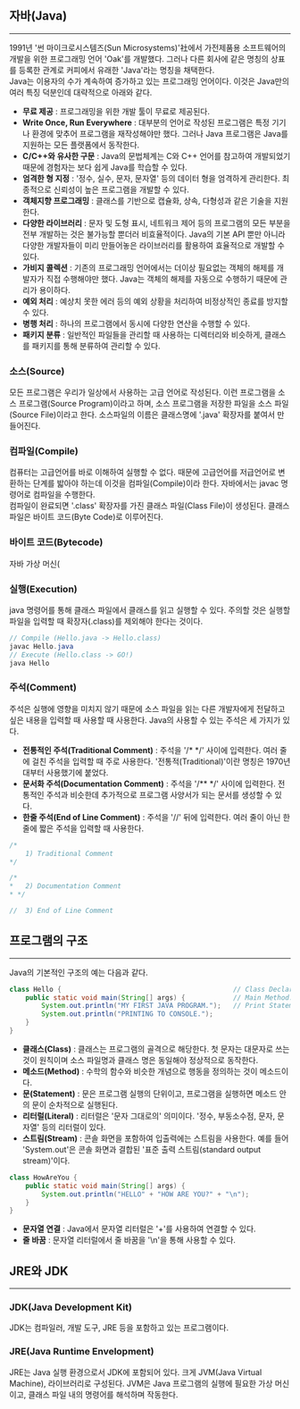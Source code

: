 <h2>자바(Java)</h2><hr>
<p>1991년 '썬 마이크로시스템즈(Sun Microsystems)'社에서 가전제품용 소프트웨어의 개발을 위한 프로그래밍 언어 'Oak'를 개발했다. 그러나 다른 회사에 같은 명칭의 상표를 등록한 관계로 커피에서 유래한 'Java'라는 명칭을 채택한다.<br>Java는 이용자의 수가 계속하여 증가하고 있는 프로그래밍 언어이다. 이것은 Java만의 여러 특징 덕분인데 대략적으로 아래와 같다.</p>

- <b>무료 제공</b> : 프로그래밍을 위한 개발 툴이 무료로 제공된다.
- <b>Write Once, Run Everywhere</b> :  대부분의 언어로 작성된 프로그램은 특정 기기나 환경에 맞추어 프로그램을 재작성해야만 했다. 그러나 Java 프로그램은 Java를 지원하는 모든 플랫폼에서 동작한다.
- <b>C/C++와 유사한 구문</b> : Java의 문법체계는 C와 C++ 언어를 참고하여 개발되었기 때문에 경험자는 보다 쉽게 Java를 학습할 수 있다.
- <b>엄격한 형 지정</b> : '정수, 실수, 문자, 문자열' 등의 데이터 형을 엄격하게 관리한다. 최종적으로 신뢰성이 높은 프로그램을 개발할 수 있다.
- <b>객체지향 프로그래밍</b> : 클래스를 기반으로 캡슐화, 상속, 다형성과 같은 기술을 지원한다.
- <b>다양한 라이브러리</b> : 문자 및 도형 표시, 네트워크 제어 등의 프로그램의 모든 부분을 전부 개발하는 것은 불가능할 뿐더러 비효율적이다. Java의 기본 API 뿐만 아니라 다양한 개발자들이 미리 만들어놓은 라이브러리를 활용하여 효율적으로 개발할 수 있다.
- <b>가비지 콜렉션</b> : 기존의 프로그래밍 언어에서는 더이상 필요없는 객체의 해제를 개발자가 직접 수행해야만 했다. Java는 객체의 해제를 자동으로 수행하기 때문에 관리가 용이하다.
- <b>예외 처리</b> : 예상치 못한 에러 등의 예외 상황을 처리하여 비정상적인 종료를 방지할 수 있다.
- <b>병행 처리</b> : 하나의 프로그램에서 동시에 다양한 연산을 수행할 수 있다.
- <b>패키지 분류</b> : 일반적인 파일들을 관리할 때 사용하는 디렉터리와 비슷하게, 클래스를 패키지를 통해 분류하여 관리할 수 있다.

<h3>소스(Source)</h3>
<p>모든 프로그램은 우리가 일상에서 사용하는 고급 언어로 작성된다. 이런 프로그램을 소스 프로그램(Source Program)이라고 하며, 소스 프로그램을 저장한 파일을 소스 파일(Source File)이라고 한다. 소스파일의 이름은 클래스명에 '.java' 확장자를 붙여서 만들어진다.</p>

<h3>컴파일(Compile)</h3>
<p>컴퓨터는 고급언어를 바로 이해하여 실행할 수 없다. 때문에 고급언어를 저급언어로 변환하는 단계를 밟아야 하는데 이것을 컴파일(Compile)이라 한다. 자바에서는 javac 명령어로 컴파일을 수행한다.<br>컴파일이 완료되면 '.class' 확장자를 가진 클래스 파일(Class File)이 생성된다. 클래스 파일은 바이트 코드(Byte Code)로 이루어진다.</p>

<h3>바이트 코드(Bytecode)</h3>
<p>자바 가상 머신(</p>

<h3>실행(Execution)</h3>
<p>java 명령어를 통해 클래스 파일에서 클래스를 읽고 실행할 수 있다. 주의할 것은 실행할 파일을 입력할 때 확장자(.class)를 제외해야 한다는 것이다.</p>

```java
// Compile (Hello.java -> Hello.class)
javac Hello.java
// Execute (Hello.class -> GO!)
java Hello
```

<h3>주석(Comment)</h3>
<p>주석은 실행에 영향을 미치지 않기 때문에 소스 파일을 읽는 다른 개발자에게 전달하고 싶은 내용을 입력할 때 사용할 때 사용한다. Java의 사용할 수 있는 주석은 세 가지가 있다.</p>

- <b>전통적인 주석(Traditional Comment)</b> : 주석을 '/* */' 사이에 입력한다. 여러 줄에 걸친 주석을 입력할 때 주로 사용한다. '전통적(Traditional)'이란 명칭은 1970년대부터 사용했기에 붙었다.
- <b>문서화 주석(Documentation Comment)</b> : 주석을 '/** */' 사이에 입력한다. 전통적인 주석과 비슷한데 추가적으로 프로그램 사양서가 되는 문서를 생성할 수 있다.
- <b>한줄 주석(End of Line Comment)</b> : 주석을 '//' 뒤에 입력한다. 여러 줄이 아닌 한 줄에 짧은 주석을 입력할 때 사용한다.

```java
/*
    1) Traditional Comment
*/

/*
*   2) Documentation Comment
* */

//  3) End of Line Comment
```

<h2>프로그램의 구조</h2><hr>
<p>Java의 기본적인 구조의 예는 다음과 같다.</p>

```java
class Hello {                                           // Class Declaration. (Hello)
    public static void main(String[] args) {            // Main Method.
        System.out.println("MY FIRST JAVA PROGRAM.");   // Print Statement.
        System.out.println("PRINTING TO CONSOLE.");
    }
}
```

- <b>클래스(Class)</b> : 클래스는 프로그램의 골격으로 해당한다. 첫 문자는 대문자로 쓰는 것이 원칙이며 소스 파일명과 클래스 명은 동일해야 정상적으로 동작한다. 
- <b>메소드(Method)</b> : 수학의 함수와 비슷한 개념으로 행동을 정의하는 것이 메소드이다.
- <b>문(Statement)</b> : 문은 프로그램 실행의 단위이고, 프로그램을 실행하면 메소드 안의 문이 순차적으로 실행된다.
- <b>리터럴(Literal)</b> : 리터럴은 '문자 그대로의' 의미이다. '정수, 부동소수점, 문자, 문자열' 등의 리터럴이 있다.
- <b>스트림(Stream)</b> : 콘솔 화면을 포함하여 입출력에는 스트림을 사용한다. 예를 들어 'System.out'은 콘솔 화면과 결합된 '표준 출력 스트림(standard output stream)'이다.

```java
class HowAreYou {
    public static void main(String[] args) {
        System.out.println("HELLO" + "HOW ARE YOU?" + "\n");
    }
}
```

- <b>문자열 연결</b> : Java에서 문자열 리터럴은 '+'를 사용하여 연결할 수 있다.
- <b>줄 바꿈</b> : 문자열 리터럴에서 줄 바꿈을 '\n'을 통해 사용할 수 있다.

<h2>JRE와 JDK</h2><hr>

<h3>JDK(Java Development Kit)</h3>
<p>JDK는 컴파일러, 개발 도구, JRE 등을 포함하고 있는 프로그램이다.</p>

<h3>JRE(Java Runtime Envelopment)</h3>
<p>JRE는 Java 실행 환경으로서 JDK에 포함되어 있다. 크게 JVM(Java Virtual Machine), 라이브러리로 구성된다. JVM은 Java 프로그램의 실행에 필요한 가상 머신이고, 클래스 파일 내의 명령어를 해석하며 작동한다.</p>

